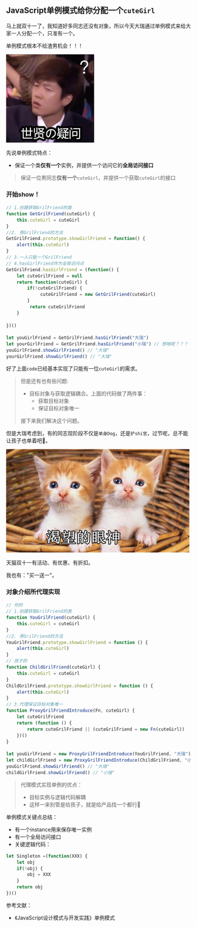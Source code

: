 ## JavaScript单例模式给你分配一个`cuteGirl`

马上就双十一了，我知道好多同志还没有对象，所以今天大瑞通过单例模式来给大家一人分配一个，只准有一个。

单例模式根本不给渣男机会！！！

![渣男](./images/疑问.jpg)

先说单例模式特点：

- 保证一个类**仅有一个**实例，并提供一个访问它的**全局访问接口**

> 保证一位男同志**仅有一个**`cuteGirl`，并提供一个获取`cuteGirl`的接口

### 开始show！

```js
// 1.创建获取GrilFriend的类
function GetGrilFriend(cuteGirl) {
    this.cuteGirl = cuteGirl
}
//2. 秀GrilFriend的方法
GetGrilFriend.prototype.showGirlFriend = function() {
    alert(this.cuteGirl)
}
// 3.一人只能一个GrilFriend
// 4.hasGirlFriend作为全局访问点
GetGrilFriend.hasGirlFriend = (function() {
    let cuteGrilFriend = null
    return function(cuteGirl) {
		if(!cuteGrilFriend) {
   		     cuteGrilFriend = new GetGrilFriend(cuteGirl)
    	}
   		 return cuteGrilFriend
    }
    
})()

let youGirlFriend = GetGrilFriend.hasGirlFriend("大瑞")
let yourGirlFriend = GetGrilFriend.hasGirlFriend("小瑞") // 想啥呢？？？
youGirlFriend.showGirlFriend() // "大瑞"
yourGirlFriend.showGirlFriend() // "大瑞"

```

好了上面`code`已经基本实现了只能有一位`cuteGirl`的需求。

>  但是还有也有些问题:
>
> - 目标对象与获取逻辑耦合。上面的代码做了两件事：
>   - 获取目标对象
>   - 保证目标对象唯一
>
> 接下来我们解决这个问题。

但是大瑞考虑到，有的同志现阶段不仅是`单身Dog`，还是`铲shi官`，过节呢，总不能让孩子也单着吧🐶。

![我也要！](./images/渴望的眼神.jpg)

天猫双十一有活动、有优惠、有折扣。

我也有："买一送一"。

### 对象介绍所代理实现


```js
// 你的
// 1.创建获取GrilFriend的类
function YouGrilFriend(cuteGirl) {
	this.cuteGirl = cuteGirl
}
//2. 秀GrilFriend的方法
YouGrilFriend.prototype.showGirlFriend = function () {
	alert(this.cuteGirl)
}
// 孩子的
function ChildGrilFriend(cuteGirl) {
	this.cuteGirl = cuteGirl
}
ChildGrilFriend.prototype.showGirlFriend = function () {
	alert(this.cuteGirl)
}
// 3.代理保证目标对象唯一
function ProxyGrilFriendIntroduce(Fn, cuteGirl) {
	let cuteGrilFriend
	return (function () {
		return cuteGrilFriend || (cuteGrilFriend = new Fn(cuteGirl))
	})()
}
    
let youGirlFriend = new ProxyGrilFriendIntroduce(YouGrilFriend, "大瑞")
let childGirlFriend = new ProxyGrilFriendIntroduce(ChildGrilFriend, "小瑞")
youGirlFriend.showGirlFriend() // "大瑞"
childGirlFriend.showGirlFriend() // "小瑞"
```

> 代理模式实现单例的优点：
>
> - 目标实例与逻辑代码解耦
> - 这样一来别管是给孩子，就是给产品找一个都行🙈

单例模式关键点总结：

- 有一个instance用来保存唯一实例
- 有一个全局访问接口
- 关键逻辑代码：

```js
let Singleton =(function(XXX) {
    let obj
	if(!obj) {
    	obj = XXX
	}
	return obj
})()
```



参考文献：

- 《JavaScript设计模式与开发实践》单例模式